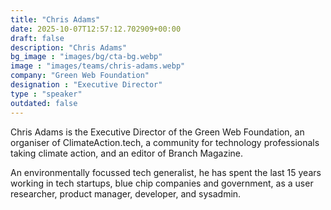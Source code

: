 ```yaml
---
title: "Chris Adams"
date: 2025-10-07T12:57:12.702909+00:00
draft: false
description: "Chris Adams"
bg_image : "images/bg/cta-bg.webp"
image : "images/teams/chris-adams.webp"
company: "Green Web Foundation"
designation : "Executive Director"
type : "speaker"
outdated: false
---
```


Chris Adams is the Executive Director of the Green Web Foundation, an organiser of ClimateAction.tech, a community for technology professionals taking climate action, and an editor of Branch Magazine.

An environmentally focussed tech generalist, he has spent the last 15 years working in tech startups, blue chip companies and government, as a user researcher, product manager, developer, and sysadmin.


